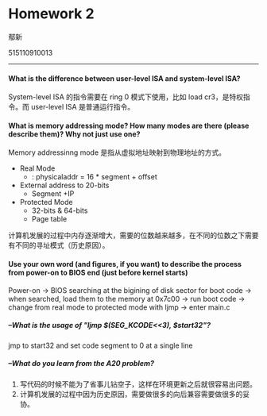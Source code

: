 # Homework 2

鄢新

515110910013

---

#### What is the difference between user-level ISA and system-level ISA?

System-level ISA 的指令需要在 ring 0 模式下使用，比如 load cr3，是特权指令。而 user-level ISA 是普通运行指令。

#### What is memory addressing mode? How many modes are there (please describe them)? Why not just use one?

Memory addressinng mode 是指从虚拟地址映射到物理地址的方式。

- Real Mode
  - :  physicaladdr = 16 \* segment + offset
- External address to 20-bits
  - Segment +IP
- Protected Mode
  - 32-bits & 64-bits
  - Page table

计算机发展的过程中内存逐渐增大，需要的位数越来越多，在不同的位数之下需要有不同的寻址模式（历史原因）。


#### Use your own word (and figures, if you want) to describe the process from power-on to BIOS end (just before kernel starts)

Power-on -> BIOS searching at the bigining of disk sector for boot code -> when searched, load them to the memory at 0x7c00 -> run boot code -> change from real mode to protected mode with ljmp -> enter main.c

##### 	–What is the usage of "ljmp  \$(SEG_KCODE<<3),  $start32"?

jmp to start32 and set code segment to 0 at a single line

##### 	–What do you learn from the A20 problem?

1. 写代码的时候不能为了省事儿钻空子，这样在环境更新之后就很容易出问题。
2. 计算机发展的过程中因为历史原因，需要做很多的向后兼容需要做很多的妥协。